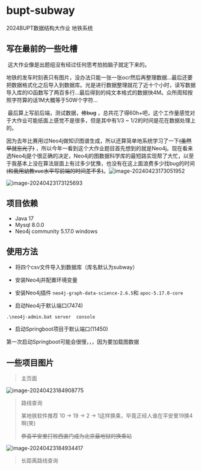 # bupt-subway
2024BUPT数据结构大作业 地铁系统

## 写在最前的一些吐槽

​	这大作业像是出题组没有经过任何思考拍拍脑子就定下来的。

​	地铁的发车时刻表只有图片，没办法只能一张一张ocr然后再整理数据...最后还要把数据格式化之后导入到数据库。光是进行数据整理就花了近十个小时，读写数据导入库的IO函数写了两百多行...最后得到的纯文本格式的数据快4M。众所周知按照字符算的话1M大概等于50W个字符...

​	最后算上写前后端，测试数据，~~修bug~~ ，总共花了得60h+吧，这个工作量感觉对于大作业可能纸面上感觉不是很多，但是其中有1/3 ~ 1/2的时间是花在数据处理上的。

​	因为去年比赛用过Neo4j做知识图谱生成，所以还算简单地系统学习了一下~~(虽然早就忘光了)~~  ，所以今年一看到这个大作业题目首先想到的就是Neo4j。现在看来选Neo4j是个很正确的决定，Neo4j的图数据科学库的最短路实现帮了大忙，以至于我基本上没在算法层面上有过多少犹豫，也没有在这上面浪费多少找bug的时间~~(和我用幼教vue水平写前端的时间差不多)~~。![image-20240423173051952](C:\Users\16780\AppData\Roaming\Typora\typora-user-images\image-20240423173051952.png)

![image-20240423173125693](C:\Users\16780\AppData\Roaming\Typora\typora-user-images\image-20240423173125693.png)

## 项目依赖

- Java 17
- Mysql 8.0.0
- Neo4j community 5.17.0 windows

## 使用方法

- 将四个csv文件导入到数据库（库名默认为subway）
- 安装Neo4j并配置环境变量

- 安装Neo4j插件 `neo4j-graph-data-science-2.6.5`和 `apoc-5.17.0-core`
- 启动Neo4j于默认端口(7474)

```shell
.\neo4j-admin.bat server  console
```

- 启动Springboot项目于默认端口(11450)

第一次启动Springboot可能会很慢，，，因为要加载图数据

## 一些项目图片

> 主页面

![image-20240423184908775](C:\Users\16780\AppData\Roaming\Typora\typora-user-images\image-20240423184908775.png)

> 路线查询
>
> 某地铁软件推荐 10 -> 19 -> 2 -> 1这样换乘，毕竟正经人谁在平安里19换4啊(笑)
>
> ~~恭喜平安里打败西直门成为北京最地狱的换乘站~~

![image-20240423184934417](C:\Users\16780\AppData\Roaming\Typora\typora-user-images\image-20240423184934417.png)

> 长距离路线查询

